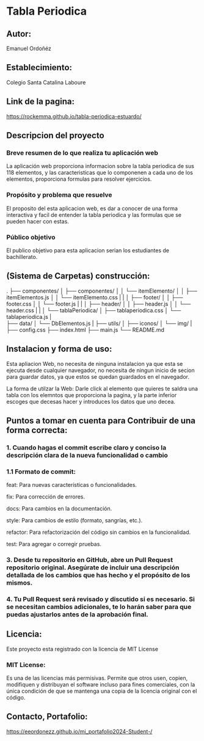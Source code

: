 # Tabla Periodica

## Autor:
 Emanuel Ordoñéz

## Establecimiento: 
Colegio Santa Catalina Laboure

## Link de la pagina:
https://rockemma.github.io/tabla-periodica-estuardo/

## Descripcion del proyecto


### Breve resumen de lo que realiza tu aplicación web

La aplicación web proporciona informacion sobre la tabla periodica de sus 118 elementos, y las caracteristicas que lo componenen a cada uno de los elementos, proporciona formulas para resolver ejercicios.

### Propósito y problema que resuelve

El proposito del esta aplicacion web, es dar a conocer de una forma interactiva y facil de entender la tabla periodica y las formulas que se pueden hacer con estas.

### Público objetivo
El publico objetivo para esta aplicacion serian los estudiantes de bachillerato. 


## (Sistema de Carpetas) construcción:

.
├── componentes/
│   ├── componentes/
│   │   └── itemElemento/
│   │       ├── itemElementos.js
│   │       └── itemElemento.css
|   |
│   ├── footer/
│   │   ├── footer.css
│   │   └── footer.js
|   |
│   ├── header/
│   │   ├── header.js
│   │   └── header.css
|   |
│   └── tablaPeriodica/
│       ├── tablaperiodica.css
│       └── tablaperiodica.js
|   
├── data/
│   └── DbElementos.js
|
├── utils/
│   ├── iconos/
│   └── img/
|
├── config.css
├── index.html
├── main.js
└── README.md

## Instalacion y forma de uso:
Esta apliacion Web, no necesita de ninguna instalacion ya que esta se
ejecuta desde cualquier navegador, no necesita de ningun inicio de secion para guardar datos, ya que estos se quedan guardados en el navegador.

La forma de utilzar la Web: Darle click al elemento que quieres te saldra una tabla con los elemntos que proporciona la pagina, y la parte inferior escoges que decesas hacer y introduces los datos que uno decea. 



## Puntos a tomar en cuenta para Contribuir de una forma correcta:

### 1. Cuando hagas el commit escribe claro y conciso la descripción clara de la nueva funcionalidad o cambio

### 1.1 Formato de commit:

feat: Para nuevas características o funcionalidades.

fix: Para corrección de errores.

docs: Para cambios en la documentación.

style: Para cambios de estilo (formato, sangrías, etc.).

refactor: Para refactorización del código sin cambios en la funcionalidad.

test: Para agregar o corregir pruebas.


### 3. Desde tu repositorio en GitHub, abre un Pull Request repositorio original. Asegúrate de incluir una descripción detallada de los cambios que has hecho y el propósito de los mismos.

### 4. Tu Pull Request será revisado y discutido si es necesario. Si se necesitan cambios adicionales, te lo harán saber para que puedas ajustarlos antes de la aprobación final.

## Licencia:
Este proyecto esta registrado con la licencia de MIT License

### MIT License: 
Es una de las licencias más permisivas. Permite que otros usen, copien, modifiquen y distribuyan el software incluso para fines comerciales, con la única condición de que se mantenga una copia de la licencia original con el código.


## Contacto, Portafolio: 
https://eeordonezz.github.io/mi_portafolio2024-Student-/